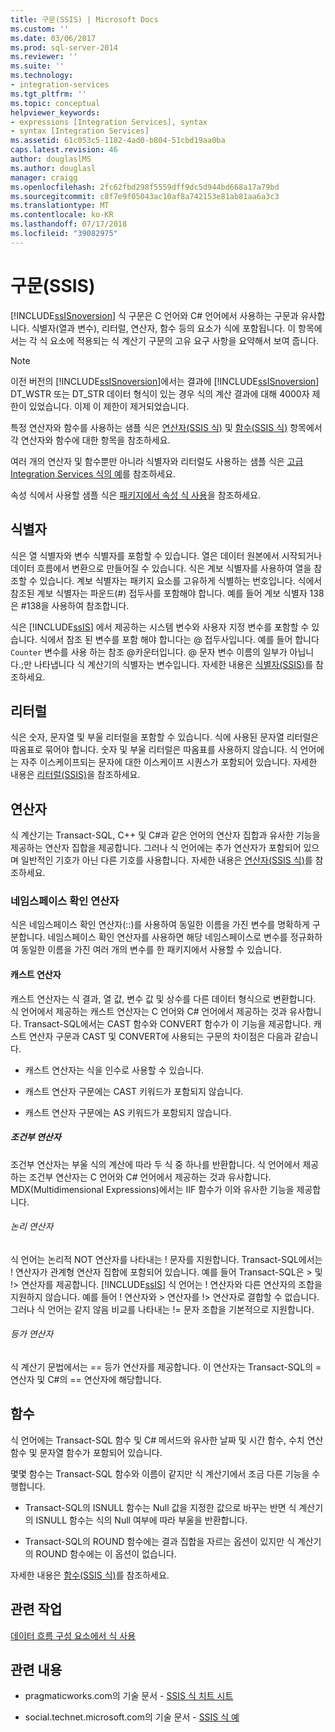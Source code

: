 ```yaml
---
title: 구문(SSIS) | Microsoft Docs
ms.custom: ''
ms.date: 03/06/2017
ms.prod: sql-server-2014
ms.reviewer: ''
ms.suite: ''
ms.technology:
- integration-services
ms.tgt_pltfrm: ''
ms.topic: conceptual
helpviewer_keywords:
- expressions [Integration Services], syntax
- syntax [Integration Services]
ms.assetid: 61c053c5-1182-4ad0-b804-51cbd19aa0ba
caps.latest.revision: 46
author: douglaslMS
ms.author: douglasl
manager: craigg
ms.openlocfilehash: 2fc62fbd298f5559dff9dc5d944bd668a17a79bd
ms.sourcegitcommit: c8f7e9f05043ac10af8a742153e81ab81aa6a3c3
ms.translationtype: MT
ms.contentlocale: ko-KR
ms.lasthandoff: 07/17/2018
ms.locfileid: "39082975"
---
```

# <a name="syntax-ssis"></a>구문(SSIS)
  [!INCLUDE[ssISnoversion](../../includes/ssisnoversion-md.md)] 식 구문은 C 언어와 C# 언어에서 사용하는 구문과 유사합니다. 식별자(열과 변수), 리터럴, 연산자, 함수 등의 요소가 식에 포함됩니다. 이 항목에서는 각 식 요소에 적용되는 식 계산기 구문의 고유 요구 사항을 요약해서 보여 줍니다.  
  
> [!NOTE]  
>  이전 버전의 [!INCLUDE[ssISnoversion](../../includes/ssisnoversion-md.md)]에서는 결과에 [!INCLUDE[ssISnoversion](../../includes/ssisnoversion-md.md)] DT_WSTR 또는 DT_STR 데이터 형식이 있는 경우 식의 계산 결과에 대해 4000자 제한이 있었습니다. 이제 이 제한이 제거되었습니다.  
  
 특정 연산자와 함수를 사용하는 샘플 식은 [연산자&#40;SSIS 식&#41;](operators-ssis-expression.md) 및 [함수&#40;SSIS 식&#41;](functions-ssis-expression.md) 항목에서 각 연산자와 함수에 대한 항목을 참조하세요.  
  
 여러 개의 연산자 및 함수뿐만 아니라 식별자와 리터럴도 사용하는 샘플 식은 [고급 Integration Services 식의 예](examples-of-advanced-integration-services-expressions.md)를 참조하세요.  
  
 속성 식에서 사용할 샘플 식은 [패키지에서 속성 식 사용](use-property-expressions-in-packages.md)을 참조하세요.  
  
## <a name="identifiers"></a>식별자  
 식은 열 식별자와 변수 식별자를 포함할 수 있습니다. 열은 데이터 원본에서 시작되거나 데이터 흐름에서 변환으로 만들어질 수 있습니다. 식은 계보 식별자를 사용하여 열을 참조할 수 있습니다. 계보 식별자는 패키지 요소를 고유하게 식별하는 번호입니다. 식에서 참조된 계보 식별자는 파운드(#) 접두사를 포함해야 합니다. 예를 들어 계보 식별자 138은 #138을 사용하여 참조합니다.  
  
 식은 [!INCLUDE[ssIS](../../includes/ssis-md.md)] 에서 제공하는 시스템 변수와 사용자 지정 변수를 포함할 수 있습니다. 식에서 참조 된 변수를 포함 해야 합니다는 \@ 접두사입니다. 예를 들어 합니다 `Counter` 변수를 사용 하는 참조 \@카운터입니다. \@ 문자 변수 이름의 일부가 아닙니다.;만 나타냅니다 식 계산기의 식별자는 변수입니다. 자세한 내용은 [식별자&#40;SSIS&#41;](identifiers-ssis.md)를 참조하세요.  
  
## <a name="literals"></a>리터럴  
 식은 숫자, 문자열 및 부울 리터럴을 포함할 수 있습니다. 식에 사용된 문자열 리터럴은 따옴표로 묶어야 합니다. 숫자 및 부울 리터럴은 따옴표를 사용하지 않습니다. 식 언어에는 자주 이스케이프되는 문자에 대한 이스케이프 시퀀스가 포함되어 있습니다. 자세한 내용은 [리터럴&#40;SSIS&#41;](numeric-string-and-boolean-literals.md)을 참조하세요.  
  
## <a name="operators"></a>연산자  
 식 계산기는 Transact-SQL, C++ 및 C#과 같은 언어의 연산자 집합과 유사한 기능을 제공하는 연산자 집합을 제공합니다. 그러나 식 언어에는 추가 연산자가 포함되어 있으며 일반적인 기호가 아닌 다른 기호를 사용합니다. 자세한 내용은 [연산자&#40;SSIS 식&#41;](operators-ssis-expression.md)를 참조하세요.  
  
### <a name="namespace-resolution-operator"></a>네임스페이스 확인 연산자  
 식은 네임스페이스 확인 연산자(::)를 사용하여 동일한 이름을 가진 변수를 명확하게 구분합니다. 네임스페이스 확인 연산자를 사용하면 해당 네임스페이스로 변수를 정규화하여 동일한 이름을 가진 여러 개의 변수를 한 패키지에서 사용할 수 있습니다.  
  
#### <a name="cast-operator"></a>캐스트 연산자  
 캐스트 연산자는 식 결과, 열 값, 변수 값 및 상수를 다른 데이터 형식으로 변환합니다. 식 언어에서 제공하는 캐스트 연산자는 C 언어와 C# 언어에서 제공하는 것과 유사합니다. Transact-SQL에서는 CAST 함수와 CONVERT 함수가 이 기능을 제공합니다. 캐스트 연산자 구문과 CAST 및 CONVERT에 사용되는 구문의 차이점은 다음과 같습니다.  
  
-   캐스트 연산자는 식을 인수로 사용할 수 있습니다.  
  
-   캐스트 연산자 구문에는 CAST 키워드가 포함되지 않습니다.  
  
-   캐스트 연산자 구문에는 AS 키워드가 포함되지 않습니다.  
  
##### <a name="conditional-operator"></a>조건부 연산자  
 조건부 연산자는 부울 식의 계산에 따라 두 식 중 하나를 반환합니다. 식 언어에서 제공하는 조건부 연산자는 C 언어와 C# 언어에서 제공하는 것과 유사합니다. MDX(Multidimensional Expressions)에서는 IIF 함수가 이와 유사한 기능을 제공합니다.  
  
###### <a name="logical-operators"></a>논리 연산자  
 식 언어는 논리적 NOT 연산자를 나타내는 ! 문자를 지원합니다. Transact-SQL에서는 ! 연산자가 관계형 연산자 집합에 포함되어 있습니다. 예를 들어 Transact-SQL은 > 및 !> 연산자를 제공합니다. [!INCLUDE[ssIS](../../includes/ssis-md.md)] 식 언어는 ! 연산자와 다른 연산자의 조합을 지원하지 않습니다. 예를 들어 ! 연산자와 > 연산자를 !> 연산자로 결합할 수 없습니다. 그러나 식 언어는 같지 않음 비교를 나타내는 != 문자 조합을 기본적으로 지원합니다.  
  
###### <a name="equality-operators"></a>등가 연산자  
 식 계산기 문법에서는 == 등가 연산자를 제공합니다. 이 연산자는 Transact-SQL의 = 연산자 및 C#의 == 연산자에 해당합니다.  
  
## <a name="functions"></a>함수  
 식 언어에는 Transact-SQL 함수 및 C# 메서드와 유사한 날짜 및 시간 함수, 수치 연산 함수 및 문자열 함수가 포함되어 있습니다.  
  
 몇몇 함수는 Transact-SQL 함수와 이름이 같지만 식 계산기에서 조금 다른 기능을 수행합니다.  
  
-   Transact-SQL의 ISNULL 함수는 Null 값을 지정한 값으로 바꾸는 반면 식 계산기의 ISNULL 함수는 식의 Null 여부에 따라 부울을 반환합니다.  
  
-   Transact-SQL의 ROUND 함수에는 결과 집합을 자르는 옵션이 있지만 식 계산기의 ROUND 함수에는 이 옵션이 없습니다.  
  
 자세한 내용은 [함수&#40;SSIS 식&#41;](functions-ssis-expression.md)를 참조하세요.  
  
## <a name="related-tasks"></a>관련 작업  
 [데이터 흐름 구성 요소에서 식 사용](../use-an-expression-in-a-data-flow-component.md)  
  
## <a name="related-content"></a>관련 내용  
  
-   pragmaticworks.com의 기술 문서 - [SSIS 식 치트 시트](http://go.microsoft.com/fwlink/?LinkId=217683)  
  
-   social.technet.microsoft.com의 기술 문서 - [SSIS 식 예](http://go.microsoft.com/fwlink/?LinkId=220761)  
  
  
